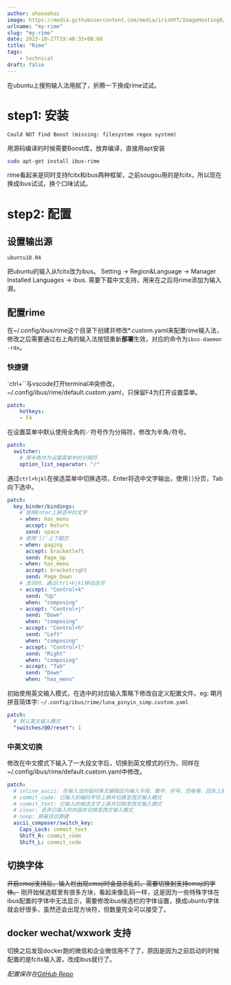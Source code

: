 ```yaml
---
author: ahaooahaz
image: https://media.githubusercontent.com/media/irisHYT/ImageHosting0/main/images/qingdao-dahai-fanchaun.webp
urlname: "my-rime"
slug: "my-rime"
date: 2023-10-27T19:40:35+08:00
title: "Rime"
tags:
    - technical
draft: false
---
```


<!--more-->

在ubuntu上搜狗输入法用腻了，折腾一下换成rime试试。

# step1: 安装

```
Could NOT find Boost (missing: filesystem regex system)
```

用源码编译的时候需要Boost库，放弃编译，直接用apt安装

```bash
sudo apt-get install ibus-rime
```

rime看起来是同时支持fcitx和ibus两种框架，之前sougou用的是fcitx，所以现在换成ibus试试，换个口味试试。


# step2: 配置

## 设置输出源

`ubuntu18.04`

把ubuntu的输入从fcitx改为ibus。
Setting -> Region&Language -> Manager Installed Languages -> ibus.
需要下载中文支持，用来在之后将rime添加为输入源。

## 配置rime

在~/.config/ibus/rime这个目录下创建并修改\*.custom.yaml来配置rime输入法，修改之后需要通过右上角的输入法按钮重新**部署**生效，对应的命令为`ibus-daemon -rdx`。

### 快捷键

`ctrl+\``与vscode打开terminal冲突修改，~/.config/ibus/rime/default.custom.yaml，只保留F4为打开设置菜单。

```yaml
patch:
    hotkeys:
    - F4
```

在设置菜单中默认使用全角的`／`符号作为分隔符，修改为半角`/`符号。

```yaml
patch:
  switcher:
    # 用半角作为设置菜单中的分隔符
    option_list_separator: "/"
```

通过`ctrl+hjkl`在侯选菜单中切换选项，Enter将选中文字输出，使用`[]`分页，Tab向下选中。

```yaml
patch:
  key_binder/bindings:
    # 使用Enter上屏选中的文字
    - when: has_menu
      accept: Return
      send: space
    # 使用'[]'上下翻页
    - when: paging
      accept: bracketleft
      send: Page_Up
    - when: has_menu
      accept: bracketright
      send: Page_Down
    # 选词时，通过ctrl+hjkl移动选词
    - accept: "Control+k"
      send: "Up"
      when: "composing"
    - accept: "Control+j"
      send: "Down"
      when: "composing"
    - accept: "Control+h"
      send: "Left"
      when: "composing"
    - accept: "Control+l"
      send: "Right"
      when: "composing"
    - accept: "Tab"
      send: "Down"
      when: "has_menu"
```

初始使用英文输入模式，在选中的对应输入策略下修改自定义配置文件。eg: 朙月拼音简体字: `~/.config/ibus/rime/luna_pinyin_simp.custom.yaml`

```yaml
patch:
  # 默认英文输入模式
  "switches/@0/reset": 1
```

### 中英文切换

修改在中文模式下输入了一大段文字后，切换到英文模式的行为，同样在~/.config/ibus/rime/default.custom.yaml中修改。

```yaml
patch:
  # inline_ascii: 在输入法的临时英文编辑区内输入字母、数字、符号、空格等，回车上屏后自动复位到中文
  # commit_code: 已输入的编码字符上屏并切换至西文输入模式
  # commit_text: 已输入的候选文字上屏并切换至西文输入模式
  # clear: 丢弃已输入的内容并切换至西文输入模式
  # noop: 屏蔽该切换键
  ascii_composer/switch_key:
    Caps_Lock: commit_text
    Shift_R: commit_code
    Shift_L: commit_code
```

## 切换字体

~~开启emoji支持后，输入栏出现emoji时会显示乱码，需要切换到支持emoji的字体。~~
刚开始候选框里有很多方块，看起来像乱码一样，这是因为一些特殊字体在ibus配置的字体中无法显示，需要修改ibus候选栏的字体设置，换成ubuntu字体就会好很多，虽然还会出现方块符，但数量完全可以接受了。

## docker wechat/wxwork 支持

切换之后发现docker跑的微信和企业微信用不了了，原因是因为之前启动的时候配置的是fcitx输入源，改成ibus就行了。

*配置保存在[GitHub Repo](https://github.com/ahaooahaz/Annal/tree/master/configs/rime)*
